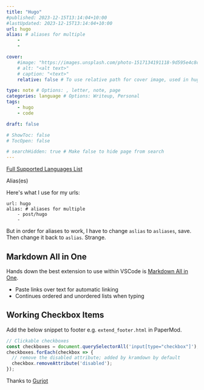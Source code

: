 ```yaml
---
title: "Hugo"
#published: 2023-12-15T13:14:04+10:00
#lastUpdated: 2023-12-15T13:14:04+10:00
url: hugo
alias: # aliases for multiple
    - 
    - 

cover:
    #image: "https://images.unsplash.com/photo-1517134191118-9d595e4c8c2b?q=80&w=1080&auto=format&fit=crop&ixlib=rb-4.0.3&ixid=M3wxMjA3fDB8MHxwaG90by1wYWdlfHx8fGVufDB8fHx8fA%3D%3D"
    # alt: "<alt text>"
    # caption: "<text>"
    relative: false # To use relative path for cover image, used in hugo Page-bundles 

type: note # Options: , letter, note, page
categories: language # Options: Writeup, Personal
tags:
    - hugo
    - code

draft: false

# ShowToc: false
# TocOpen: false

# searchHidden: true # Make false to hide page from search
---
```


[Full Supported Languages List](https://github.com/jincheng9/markdown_supported_languages)

Alias(es)

Here's what I use for my urls:

```
url: hugo
alias: # aliases for multiple
    - post/hugo
    - 
```

But in order for aliases to work, I have to change `aslias` to `asliases`, save. Then change it back to `aslias`. Strange. 

## Markdown All in One

Hands down the best extension to use within VSCode is [Markdown All in One](https://marketplace.visualstudio.com/items?itemName=yzhang.markdown-all-in-one).

- Paste links over text for automatic linking
- Continues ordered and unordered lists when typing

## Working Checkbox Items

Add the below snippet to footer e.g. `extend_footer.html` in PaperMod.

```javascript
// Clickable checkboxes
const checkboxes = document.querySelectorAll('input[type="checkbox"]');
checkboxes.forEach(checkbox => {
  // remove the disabled attribute; added by kramdown by default
  checkbox.removeAttribute('disabled');
});
```

Thanks to [Gurjot](https://thatgurjot.com/til/clickable-checkboxes-on-jekyll-hugo/)
